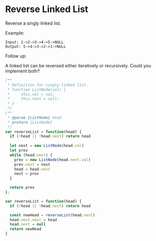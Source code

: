 # Reverse Linked List

Reverse a singly linked list.

Example:

    Input: 1->2->3->4->5->NULL
    Output: 5->4->3->2->1->NULL

Follow up:

A linked list can be reversed either iteratively or recursively. Could you implement both?


```JavaScript
/**
 * Definition for singly-linked list.
 * function ListNode(val) {
 *     this.val = val;
 *     this.next = null;
 * }
 */
/**
 * @param {ListNode} head
 * @return {ListNode}
 */
var reverseList = function(head) {
  if (!head || !head.next) return head
  
  let next = new ListNode(head.val)
  let prev
  while (head.next) {
    prev = new ListNode(head.next.val)    
    prev.next = next
    head = head.next
    next = prev
  }

  return prev
};

var reverseList = function(head) {
  if (!head || !head.next) return head

  const newHead = reverseList(head.next)
  head.next.next = head
  head.next = null
  return newHead
}
```